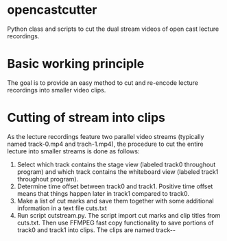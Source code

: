 # opencastcutter
Python class and scripts to cut the dual stream videos of open cast lecture recordings.

# Basic working principle
The goal is to provide an easy method to cut and re-encode lecture recordings into smaller video clips.

# Cutting of stream into clips
As the lecture recordings feature two parallel video streams (typically named track-0.mp4 and trach-1.mp4), the procedure to cut the entire lecture into smaller streams is done as follows:
1. Select which track contains the stage view (labeled track0 throughout program) and which track contains the whiteboard view (labeled track1 throughout program).
2. Determine time offset between track0 and track1. Positive time offset means that things happen later in track1 compared to track0.
3. Make a list of cut marks and save them together with some additional information in a text file cuts.txt
4. Run script cutstream.py.
The script import cut marks and clip titles from cuts.txt. Then use FFMPEG fast copy functionality to save portions of track0 and track1 into clips. The clips are named track<trackno>-<clipno>-<title>.mp4, .e.g. track0-01-Introduction.mp4. In the cutting process the script takes care that time offset between track0 and track1 is removed. So, this should be the first thing to do to a lecture recording.


